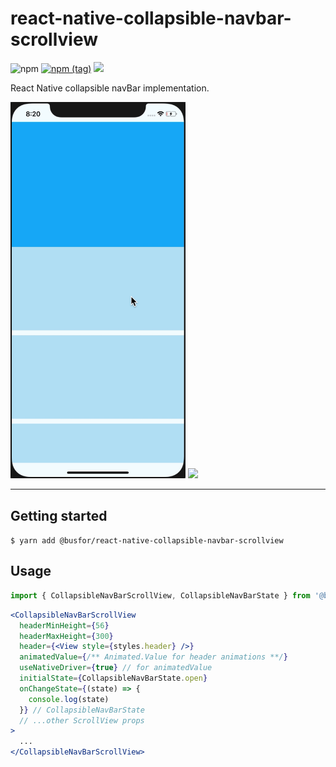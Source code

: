 # react-native-collapsible-navbar-scrollview

![npm](https://img.shields.io/npm/dw/@busfor/react-native-collapsible-navbar-scrollview?style=for-the-badge)
[![npm (tag)](https://img.shields.io/npm/v/@busfor/react-native-collapsible-navbar-scrollview/latest?style=for-the-badge)](https://www.npmjs.com/package/@busfor/react-native-collapsible-navbar-scrollview)
![](https://img.shields.io/npm/types/typescript?style=for-the-badge)

React Native collapsible navBar implementation.

<div>
<img width="280px" src="example.gif" />
<img width="280px" src="realcase.gif" />
</div>

---

## Getting started

`$ yarn add @busfor/react-native-collapsible-navbar-scrollview`

## Usage

```javascript
import { CollapsibleNavBarScrollView, CollapsibleNavBarState } from '@busfor/react-native-collapsible-navbar-scrollview'
```

```jsx
<CollapsibleNavBarScrollView
  headerMinHeight={56}
  headerMaxHeight={300}
  header={<View style={styles.header} />}
  animatedValue={/** Animated.Value for header animations **/}
  useNativeDriver={true} // for animatedValue
  initialState={CollapsibleNavBarState.open}
  onChangeState={(state) => {
    console.log(state)
  }} // CollapsibleNavBarState
  // ...other ScrollView props
>
  ...
</CollapsibleNavBarScrollView>
```
